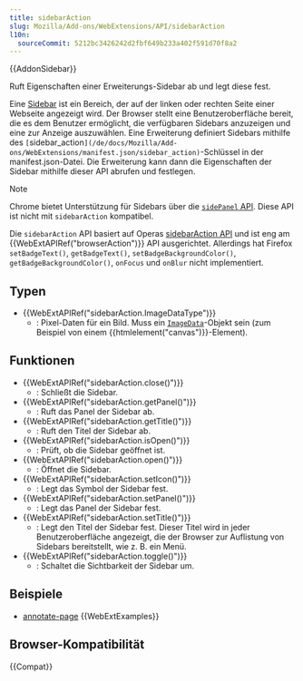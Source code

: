 ```yaml
---
title: sidebarAction
slug: Mozilla/Add-ons/WebExtensions/API/sidebarAction
l10n:
  sourceCommit: 5212bc3426242d2fbf649b233a402f591d70f8a2
---
```


{{AddonSidebar}}

Ruft Eigenschaften einer Erweiterungs-Sidebar ab und legt diese fest.

Eine [Sidebar](/de/docs/Mozilla/Add-ons/WebExtensions/user_interface/Sidebars) ist ein Bereich, der auf der linken oder rechten Seite einer Webseite angezeigt wird. Der Browser stellt eine Benutzeroberfläche bereit, die es dem Benutzer ermöglicht, die verfügbaren Sidebars anzuzeigen und eine zur Anzeige auszuwählen. Eine Erweiterung definiert Sidebars mithilfe des `[`sidebar_action`](/de/docs/Mozilla/Add-ons/WebExtensions/manifest.json/sidebar_action)`-Schlüssel in der manifest.json-Datei. Die Erweiterung kann dann die Eigenschaften der Sidebar mithilfe dieser API abrufen und festlegen.

> [!NOTE]
> Chrome bietet Unterstützung für Sidebars über die [`sidePanel` API](https://developer.chrome.com/docs/extensions/reference/api/sidePanel). Diese API ist nicht mit `sidebarAction` kompatibel.

Die `sidebarAction` API basiert auf Operas [sidebarAction API](https://help.opera.com/en/extensions/sidebar-action-api/) und ist eng am {{WebExtAPIRef("browserAction")}} API ausgerichtet. Allerdings hat Firefox `setBadgeText()`, `getBadgeText()`, `setBadgeBackgroundColor()`, `getBadgeBackgroundColor()`, `onFocus` und `onBlur` nicht implementiert.

## Typen

- {{WebExtAPIRef("sidebarAction.ImageDataType")}}
  - : Pixel-Daten für ein Bild. Muss ein [`ImageData`](/de/docs/Web/API/ImageData)-Objekt sein (zum Beispiel von einem {{htmlelement("canvas")}}-Element).

## Funktionen

- {{WebExtAPIRef("sidebarAction.close()")}}
  - : Schließt die Sidebar.
- {{WebExtAPIRef("sidebarAction.getPanel()")}}
  - : Ruft das Panel der Sidebar ab.
- {{WebExtAPIRef("sidebarAction.getTitle()")}}
  - : Ruft den Titel der Sidebar ab.
- {{WebExtAPIRef("sidebarAction.isOpen()")}}
  - : Prüft, ob die Sidebar geöffnet ist.
- {{WebExtAPIRef("sidebarAction.open()")}}
  - : Öffnet die Sidebar.
- {{WebExtAPIRef("sidebarAction.setIcon()")}}
  - : Legt das Symbol der Sidebar fest.
- {{WebExtAPIRef("sidebarAction.setPanel()")}}
  - : Legt das Panel der Sidebar fest.
- {{WebExtAPIRef("sidebarAction.setTitle()")}}
  - : Legt den Titel der Sidebar fest. Dieser Titel wird in jeder Benutzeroberfläche angezeigt, die der Browser zur Auflistung von Sidebars bereitstellt, wie z. B. ein Menü.
- {{WebExtAPIRef("sidebarAction.toggle()")}}
  - : Schaltet die Sichtbarkeit der Sidebar um.

## Beispiele

- [annotate-page](https://github.com/mdn/webextensions-examples/tree/main/annotate-page)
  {{WebExtExamples}}

## Browser-Kompatibilität

{{Compat}}
